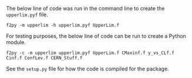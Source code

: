 The below line of code was run in the command line to create the `upperlim.pyf` file.

```
f2py -m upperlim -h upperlim.pyf UpperLim.f
```

For testing purposes, the below line of code can be run to create a Python module.

```
f2py -c -m upperlim upperlim.pyf UpperLim.f CMaxinf.f y_vs_CLf.f Cinf.f ConfLev.f CERN_Stuff.f

```

See the `setup.py` file for how the code is compiled for the package.
